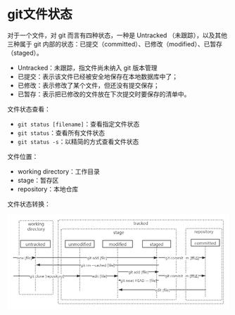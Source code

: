 # git文件状态

对于一个文件，对 git 而言有四种状态，一种是 Untracked （未跟踪），以及其他三种属于 git 内部的状态：已提交（committed）、已修改（modified）、已暂存（staged）。

- Untracked：未跟踪，指文件尚未纳入 git 版本管理
- 已提交：表示该文件已经被安全地保存在本地数据库中了；
- 已修改：表示修改了某个文件，但还没有提交保存；
- 已暂存：表示把已修改的文件放在下次提交时要保存的清单中。

文件状态查看：

- `git status [filename]`：查看指定文件状态
- `git status`：查看所有文件状态
- `git status -s`：以精简的方式查看文件状态

文件位置：

- working directory：工作目录
- stage：暂存区
- repository：本地仓库

文件状态转换：

![文件状态转换](images/gitfilestatus.png)

